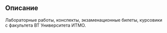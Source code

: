 ## Описание
Лабораторные работы, конспекты, экзаменационные билеты, курсовики с факультета ВТ Университета ИТМО.

